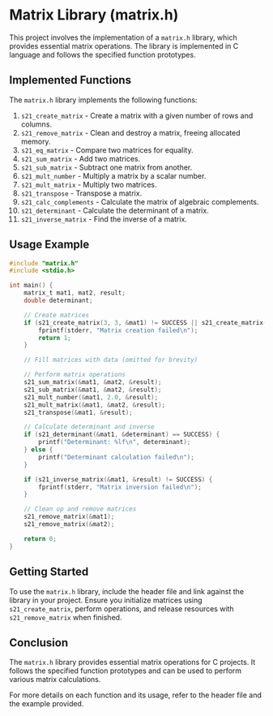 # Matrix Library (matrix.h)

This project involves the implementation of a `matrix.h` library, which provides essential matrix operations. The library is implemented in C language and follows the specified function prototypes.

## Implemented Functions

The `matrix.h` library implements the following functions:

1. `s21_create_matrix` - Create a matrix with a given number of rows and columns.
2. `s21_remove_matrix` - Clean and destroy a matrix, freeing allocated memory.
3. `s21_eq_matrix` - Compare two matrices for equality.
4. `s21_sum_matrix` - Add two matrices.
5. `s21_sub_matrix` - Subtract one matrix from another.
6. `s21_mult_number` - Multiply a matrix by a scalar number.
7. `s21_mult_matrix` - Multiply two matrices.
8. `s21_transpose` - Transpose a matrix.
9. `s21_calc_complements` - Calculate the matrix of algebraic complements.
10. `s21_determinant` - Calculate the determinant of a matrix.
11. `s21_inverse_matrix` - Find the inverse of a matrix.

## Usage Example

```c
#include "matrix.h"
#include <stdio.h>

int main() {
    matrix_t mat1, mat2, result;
    double determinant;

    // Create matrices
    if (s21_create_matrix(3, 3, &mat1) != SUCCESS || s21_create_matrix(3, 3, &mat2) != SUCCESS) {
        fprintf(stderr, "Matrix creation failed\n");
        return 1;
    }

    // Fill matrices with data (omitted for brevity)

    // Perform matrix operations
    s21_sum_matrix(&mat1, &mat2, &result);
    s21_sub_matrix(&mat1, &mat2, &result);
    s21_mult_number(&mat1, 2.0, &result);
    s21_mult_matrix(&mat1, &mat2, &result);
    s21_transpose(&mat1, &result);

    // Calculate determinant and inverse
    if (s21_determinant(&mat1, &determinant) == SUCCESS) {
        printf("Determinant: %lf\n", determinant);
    } else {
        printf("Determinant calculation failed\n");
    }

    if (s21_inverse_matrix(&mat1, &result) != SUCCESS) {
        fprintf(stderr, "Matrix inversion failed\n");
    }

    // Clean up and remove matrices
    s21_remove_matrix(&mat1);
    s21_remove_matrix(&mat2);

    return 0;
}
```

## Getting Started

To use the `matrix.h` library, include the header file and link against the library in your project. Ensure you initialize matrices using `s21_create_matrix`, perform operations, and release resources with `s21_remove_matrix` when finished.

## Conclusion

The `matrix.h` library provides essential matrix operations for C projects. It follows the specified function prototypes and can be used to perform various matrix calculations.

For more details on each function and its usage, refer to the header file and the example provided.